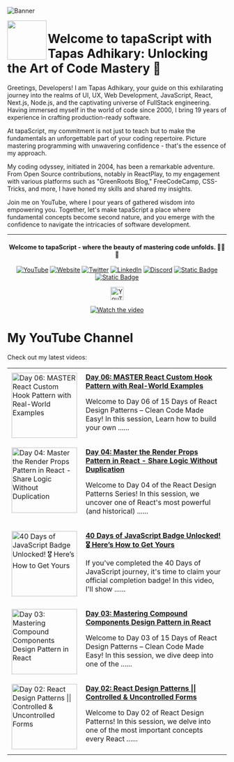![Banner](https://github.com/tapascript/.github/assets/95961359/7a0ecb78-58ab-4120-8ae6-7d459aff7dc2)

[<img align="left" height="90" src="https://avatars.githubusercontent.com/u/145749994?s=200&v=4">](https://avatars.githubusercontent.com/u/145749994?s=200&v=4)

# Welcome to tapaScript with Tapas Adhikary: Unlocking the Art of Code Mastery 🚀

Greetings, Developers! I am Tapas Adhikary, your guide on this exhilarating journey into the realms of UI, UX, Web Development, JavaScript, React, Next.js, Node.js, and the captivating universe of FullStack engineering. Having immersed myself in the world of code since 2000, I bring 19 years of experience in crafting production-ready software.

At tapaScript, my commitment is not just to teach but to make the fundamentals an unforgettable part of your coding repertoire. Picture mastering programming with unwavering confidence - that's the essence of my approach.

My coding odyssey, initiated in 2004, has been a remarkable adventure. From Open Source contributions, notably in ReactPlay, to my engagement with various platforms such as "GreenRoots Blog," FreeCodeCamp, CSS-Tricks, and more, I have honed my skills and shared my insights.

Join me on YouTube, where I pour years of gathered wisdom into empowering you. Together, let's make tapaScript a place where fundamental concepts become second nature, and you emerge with the confidence to navigate the intricacies of software development.

<hr/>
<div align=center>
  <h4> Welcome to tapaScript - where the beauty of mastering code unfolds. 👨‍💻✨</h4>
 
  
  [![YouTube](https://img.shields.io/badge/YouTube-FF0000?logo=YouTube&logoColor=white)](https://www.youtube.com/@tapasadhikary)
  [![Website](https://img.shields.io/badge/Website-72e3ed)](https://www.tapasadhikary.com/)
  [![Twitter](https://img.shields.io/badge/Twitter-1DA1F2?logo=Twitter&logoColor=white)](https://twitter.com/tapasadhikary)
  [![LinkedIn](https://img.shields.io/badge/LinkedIn-0077B5?logo=LinkedIn&logoColor=white)](https://www.linkedin.com/in/tapasadhikary/)
  [![Discord](https://img.shields.io/badge/Discord-4e5152?logo=Discord&logoColor=white)](https://discord.com/invite/YzUe4DbNAz)
  [![Static Badge](https://img.shields.io/badge/Facebook-288dc7?logo=Facebook&color=288dc7)](https://www.facebook.com/tapasadhi)
  [![Static Badge](https://img.shields.io/badge/Channel-fff?logo=Whatsapp)](https://whatsapp.com/channel/0029VaD6TMXICVfrYVJsO21M)

<img alt="YouTube Channel Subscribers" height="30px" src="https://img.shields.io/youtube/channel/subscribers/UCaYr5yxgOyk599Mnb3TGh-g?label=Subscribers&style=social"> <br/>

[![Watch the video](https://img.youtube.com/vi/90BgcWNRFMk/0.jpg)](https://www.youtube.com/watch?v=90BgcWNRFMk)

</div>

# My YouTube Channel

Check out my latest videos:

<!-- latest-videos -->
<table border="0">
  
  <tr>
    <td style="padding: 10px; vertical-align: top;">
      <a href="https://www.youtube.com/watch?v=fhwvqTry_Vg" target="_blank">
        <img width="150" src="https://img.youtube.com/vi/fhwvqTry_Vg/mqdefault.jpg" alt="Day 06: MASTER React Custom Hook Pattern with Real-World Examples">
      </a>
    </td>
    <td style="padding: 10px; vertical-align: top;">
      <a href="https://www.youtube.com/watch?v=fhwvqTry_Vg" target="_blank">
        <strong>Day 06: MASTER React Custom Hook Pattern with Real-World Examples</strong>
      </a>
      <br/>
      <p>Welcome to Day 06 of 15 Days of React Design Patterns – Clean Code Made Easy! In this session, Learn how to build your own ......</p>
    </td>
  </tr>
  
  <tr>
    <td style="padding: 10px; vertical-align: top;">
      <a href="https://www.youtube.com/watch?v=tIdJj0n1mg4" target="_blank">
        <img width="150" src="https://img.youtube.com/vi/tIdJj0n1mg4/mqdefault.jpg" alt="Day 04: Master the Render Props Pattern in React - Share Logic Without Duplication">
      </a>
    </td>
    <td style="padding: 10px; vertical-align: top;">
      <a href="https://www.youtube.com/watch?v=tIdJj0n1mg4" target="_blank">
        <strong>Day 04: Master the Render Props Pattern in React - Share Logic Without Duplication</strong>
      </a>
      <br/>
      <p>Welcome to Day 04 of the React Design Patterns Series! In this session, we uncover one of React's most powerful (and historical) ......</p>
    </td>
  </tr>
  
  <tr>
    <td style="padding: 10px; vertical-align: top;">
      <a href="https://www.youtube.com/watch?v=_CDnddrVMyo" target="_blank">
        <img width="150" src="https://img.youtube.com/vi/_CDnddrVMyo/mqdefault.jpg" alt="40 Days of JavaScript Badge Unlocked! 🎖️ Here’s How to Get Yours">
      </a>
    </td>
    <td style="padding: 10px; vertical-align: top;">
      <a href="https://www.youtube.com/watch?v=_CDnddrVMyo" target="_blank">
        <strong>40 Days of JavaScript Badge Unlocked! 🎖️ Here’s How to Get Yours</strong>
      </a>
      <br/>
      <p>If you've completed the 40 Days of JavaScript journey, it's time to claim your official completion badge! In this video, I'll show ......</p>
    </td>
  </tr>
  
  <tr>
    <td style="padding: 10px; vertical-align: top;">
      <a href="https://www.youtube.com/watch?v=LglWulOqh6k" target="_blank">
        <img width="150" src="https://img.youtube.com/vi/LglWulOqh6k/mqdefault.jpg" alt="Day 03: Mastering Compound Components Design Pattern in React">
      </a>
    </td>
    <td style="padding: 10px; vertical-align: top;">
      <a href="https://www.youtube.com/watch?v=LglWulOqh6k" target="_blank">
        <strong>Day 03: Mastering Compound Components Design Pattern in React</strong>
      </a>
      <br/>
      <p>Welcome to Day 03 of 15 Days of React Design Patterns – Clean Code Made Easy! In this session, we dive deep into one of the ......</p>
    </td>
  </tr>
  
  <tr>
    <td style="padding: 10px; vertical-align: top;">
      <a href="https://www.youtube.com/watch?v=jPMCouXondI" target="_blank">
        <img width="150" src="https://img.youtube.com/vi/jPMCouXondI/mqdefault.jpg" alt="Day 02: React Design Patterns || Controlled &amp; Uncontrolled Forms">
      </a>
    </td>
    <td style="padding: 10px; vertical-align: top;">
      <a href="https://www.youtube.com/watch?v=jPMCouXondI" target="_blank">
        <strong>Day 02: React Design Patterns || Controlled &amp; Uncontrolled Forms</strong>
      </a>
      <br/>
      <p>Welcome to Day 02 of React Design Patterns! In this session, we delve into one of the most important concepts every React ......</p>
    </td>
  </tr>
  
</table>
<!-- latest-videos-end -->
